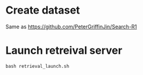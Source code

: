 # Create dataset
Same as https://github.com/PeterGriffinJin/Search-R1

# Launch retreival server
```
bash retrieval_launch.sh
```